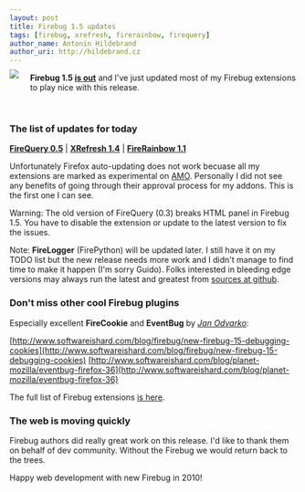 ```yaml
---
layout: post
title: Firebug 1.5 updates
tags: [firebug, xrefresh, firerainbow, firequery]
author_name: Antonin Hildebrand
author_uri: http://hildebrand.cz
---
```


<img src="/shared/img/firequery-icon.png" style="float:left;margin-right: 20px; margin-bottom:10px;position:relative; top:-6px">

**Firebug 1.5 [is out](http://blog.getfirebug.com/2010/01/19/please-update-firebug-extensions-with-1-5-0)** and I've just updated most of my Firebug extensions to play nice with this release.

<div style="clear:both">&nbsp;</div>

### The list of updates for today

**[FireQuery 0.5](http://firequery.binaryage.com)** | **[XRefresh 1.4](http://xrefresh.binaryage.com)** | **[FireRainbow 1.1](http://firerainbow.binaryage.com)**

Unfortunately Firefox auto-updating does not work becuase all my extensions are marked as experimental on <a href="https://addons.mozilla.org/en-US/firefox/users/info/50466">AMO</a>. Personally I did not see any benefits 
of going through their approval process for my addons. This is the first one I can see.

Warning: The old version of FireQuery (0.3) breaks HTML panel in Firebug 1.5. You have to disable the extension or update to the latest version to fix the issues.

Note: **FireLogger** (FirePython) will be updated later. I still have it on my TODO list but the new release needs more work and I didn't manage to find time to make it happen (I'm sorry Guido). Folks interested in bleeding edge versions may always run the latest and greatest from [sources at github](http://github.com/darwin/firelogger).

### Don't miss other cool Firebug plugins

Especially excellent **FireCookie** and **EventBug** by *[Jan Odvarko](http://www.softwareishard.com)*:

[http://www.softwareishard.com/blog/firebug/new-firebug-15-debugging-cookies](http://www.softwareishard.com/blog/firebug/new-firebug-15-debugging-cookies)
[http://www.softwareishard.com/blog/planet-mozilla/eventbug-firefox-36](http://www.softwareishard.com/blog/planet-mozilla/eventbug-firefox-36)

The full list of Firebug extensions [is here](http://getfirebug.com/extensions/index.html).

### The web is moving quickly

Firebug authors did really great work on this release. I'd like to thank them on behalf of dev community. Without the Firebug we would return back to the trees.

Happy web development with new Firebug in 2010!